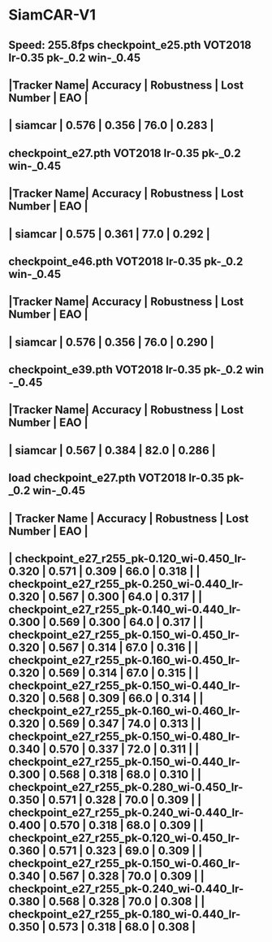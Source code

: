 # SiamCAR-V1
Speed: 255.8fps
checkpoint_e25.pth VOT2018 lr-0.35  pk-_0.2  win-_0.45
------------------------------------------------------------
|Tracker Name| Accuracy | Robustness | Lost Number |  EAO  |
------------------------------------------------------------
|  siamcar   |  0.576   |   0.356    |    76.0     | 0.283 |
------------------------------------------------------------

checkpoint_e27.pth  VOT2018 lr-0.35  pk-_0.2  win-_0.45
------------------------------------------------------------
|Tracker Name| Accuracy | Robustness | Lost Number |  EAO  |
------------------------------------------------------------
|  siamcar   |  0.575   |   0.361    |    77.0     | 0.292 |
------------------------------------------------------------

checkpoint_e46.pth VOT2018  lr-0.35  pk-_0.2  win-_0.45
------------------------------------------------------------
|Tracker Name| Accuracy | Robustness | Lost Number |  EAO  |
------------------------------------------------------------
|  siamcar   |  0.576   |   0.356    |    76.0     | 0.290 |
------------------------------------------------------------

checkpoint_e39.pth VOT2018  lr-0.35  pk-_0.2    win -_0.45
------------------------------------------------------------
|Tracker Name| Accuracy | Robustness | Lost Number |  EAO  |
------------------------------------------------------------
|  siamcar   |  0.567   |   0.384    |    82.0     | 0.286 |
------------------------------------------------------------


load  checkpoint_e27.pth  VOT2018 lr-0.35  pk-_0.2  win-_0.45 
------------------------------------------------------------------------------------------------
|                  Tracker Name                  | Accuracy | Robustness | Lost Number |  EAO  |
------------------------------------------------------------------------------------------------
| checkpoint_e27_r255_pk-0.120_wi-0.450_lr-0.320 |  0.571   |   0.309    |    66.0     | 0.318 |
| checkpoint_e27_r255_pk-0.250_wi-0.440_lr-0.320 |  0.567   |   0.300    |    64.0     | 0.317 |
| checkpoint_e27_r255_pk-0.140_wi-0.440_lr-0.300 |  0.569   |   0.300    |    64.0     | 0.317 |
| checkpoint_e27_r255_pk-0.150_wi-0.450_lr-0.320 |  0.567   |   0.314    |    67.0     | 0.316 |
| checkpoint_e27_r255_pk-0.160_wi-0.450_lr-0.320 |  0.569   |   0.314    |    67.0     | 0.315 |
| checkpoint_e27_r255_pk-0.150_wi-0.440_lr-0.320 |  0.568   |   0.309    |    66.0     | 0.314 |
| checkpoint_e27_r255_pk-0.160_wi-0.460_lr-0.320 |  0.569   |   0.347    |    74.0     | 0.313 |
| checkpoint_e27_r255_pk-0.150_wi-0.480_lr-0.340 |  0.570   |   0.337    |    72.0     | 0.311 |
| checkpoint_e27_r255_pk-0.150_wi-0.440_lr-0.300 |  0.568   |   0.318    |    68.0     | 0.310 |
| checkpoint_e27_r255_pk-0.280_wi-0.450_lr-0.350 |  0.571   |   0.328    |    70.0     | 0.309 |
| checkpoint_e27_r255_pk-0.240_wi-0.440_lr-0.400 |  0.570   |   0.318    |    68.0     | 0.309 |
| checkpoint_e27_r255_pk-0.120_wi-0.450_lr-0.360 |  0.571   |   0.323    |    69.0     | 0.309 |
| checkpoint_e27_r255_pk-0.150_wi-0.460_lr-0.340 |  0.567   |   0.328    |    70.0     | 0.309 |
| checkpoint_e27_r255_pk-0.240_wi-0.440_lr-0.380 |  0.568   |   0.328    |    70.0     | 0.308 |
| checkpoint_e27_r255_pk-0.180_wi-0.440_lr-0.350 |  0.573   |   0.318    |    68.0     | 0.308 |
------------------------------------------------------------------------------------------------
